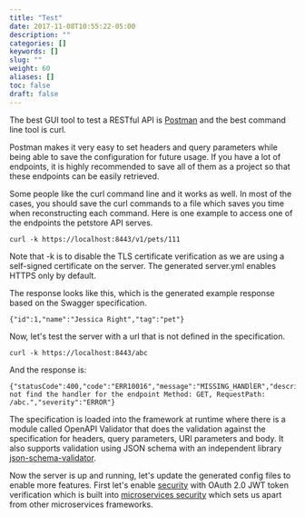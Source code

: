 ```yaml
---
title: "Test"
date: 2017-11-08T10:55:22-05:00
description: ""
categories: []
keywords: []
slug: ""
weight: 60
aliases: []
toc: false
draft: false
---
```



The best GUI tool to test a RESTful API is [Postman][] and the best command line tool is curl. 

Postman makes it very easy to set headers and query parameters while being able to save the configuration 
for future usage. If you have a lot of endpoints, it is highly recommended to save all of
them as a project so that these endpoints can be easily retrieved. 

Some people like the curl command line and it works as well. In most of the cases, you should
save the curl commands to a file which saves you time when reconstructing each command. Here is 
one example to access one of the endpoints the petstore API serves. 

```
curl -k https://localhost:8443/v1/pets/111
```

Note that -k is to disable the TLS certificate verification as we are using a self-signed
certificate on the server. The generated server.yml enables HTTPS only by default. 

The response looks like this, which is the generated example response based on the Swagger
specification.

```
{"id":1,"name":"Jessica Right","tag":"pet"}
```

Now, let's test the server with a url that is not defined in the specification.

```
curl -k https://localhost:8443/abc
```

And the response is:

```
{"statusCode":400,"code":"ERR10016","message":"MISSING_HANDlER","description":"Could not find the handler for the endpoint Method: GET, RequestPath: /abc.","severity":"ERROR"}
```

The specification is loaded into the framework at runtime where there is a
module called OpenAPI Validator that does the validation against the specification for headers,
query parameters, URI parameters and body. It also supports validation using JSON
schema with an independent library [json-schema-validator][].

Now the server is up and running, let's update the generated config files to enable more
features. First let's enable [security][] with OAuth 2.0 JWT token verification which is built into
[microservices security][] which sets us apart from other microservices frameworks. 

[json-schema-validator]: https://github.com/networknt/json-schema-validator
[Postman]: https://chrome.google.com/webstore/detail/postman/fhbjgbiflinjbdggehcddcbncdddomop?hl=en
[OpenAPI Validator]: /style/light-rest-4j/openapi-validator/
[microservices security]: /architecture/security/
[security]: /tutorial/rest/openapi/petstore/security/
